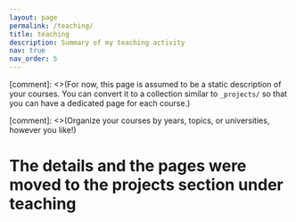 ```yaml
---
layout: page
permalink: /teaching/
title: teaching
description: Summary of my teaching activity
nav: true
nav_order: 5
---
```

[comment]: <>(For now, this page is assumed to be a static description of your courses. You can convert it to a collection similar to `_projects/` so that you can have a dedicated page for each course.)

[comment]: <>(Organize your courses by years, topics, or universities, however you like!)

# The details and the pages were moved to the projects section under teaching

